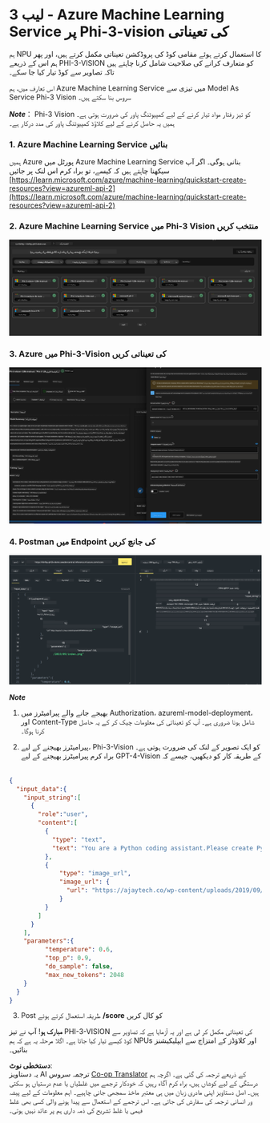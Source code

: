 <!--
CO_OP_TRANSLATOR_METADATA:
{
  "original_hash": "20cb4e6ac1686248e8be913ccf6c2bc2",
  "translation_date": "2025-07-17T04:31:10+00:00",
  "source_file": "md/02.Application/02.Code/Phi3/VSCodeExt/HOL/Apple/03.DeployPhi3VisionOnAzure.md",
  "language_code": "ur"
}
-->
# **لیب 3 - Azure Machine Learning Service پر Phi-3-vision کی تعیناتی**

ہم NPU کا استعمال کرتے ہوئے مقامی کوڈ کی پروڈکشن تعیناتی مکمل کرتے ہیں، اور پھر ہم اس کے ذریعے PHI-3-VISION کو متعارف کرانے کی صلاحیت شامل کرنا چاہتے ہیں تاکہ تصاویر سے کوڈ تیار کیا جا سکے۔

اس تعارف میں، ہم Azure Machine Learning Service میں تیزی سے Model As Service Phi-3 Vision سروس بنا سکتے ہیں۔

***Note***： Phi-3 Vision کو تیز رفتار مواد تیار کرنے کے لیے کمپیوٹنگ پاور کی ضرورت ہوتی ہے۔ ہمیں یہ حاصل کرنے کے لیے کلاؤڈ کمپیوٹنگ پاور کی مدد درکار ہے۔


### **1. Azure Machine Learning Service بنائیں**

ہمیں Azure پورٹل میں Azure Machine Learning Service بنانی ہوگی۔ اگر آپ سیکھنا چاہتے ہیں کہ کیسے، تو براہ کرم اس لنک پر جائیں [https://learn.microsoft.com/azure/machine-learning/quickstart-create-resources?view=azureml-api-2](https://learn.microsoft.com/azure/machine-learning/quickstart-create-resources?view=azureml-api-2)


### **2. Azure Machine Learning Service میں Phi-3 Vision منتخب کریں**

![Catalog](../../../../../../../../../translated_images/vison_catalog.f979823d5bde8aef2c37a3a9686f6c5d0c521f93730447798ea6fb580091443f.ur.png)


### **3. Azure میں Phi-3-Vision کی تعیناتی کریں**


![Deploy](../../../../../../../../../translated_images/vision_deploy.a8114ccd849a957272bf30959bdef166b21a0fac4c4f0129dab0106b97104772.ur.png)


### **4. Postman میں Endpoint کی جانچ کریں**


![Test](../../../../../../../../../translated_images/vision_test.0b9c1b1d414131d03398c88fc1b79d839e7946c2ae5c9fd170a2894c271e2993.ur.png)


***Note***

1. بھیجے جانے والے پیرامیٹرز میں Authorization، azureml-model-deployment، اور Content-Type شامل ہونا ضروری ہے۔ آپ کو تعیناتی کی معلومات چیک کر کے یہ حاصل کرنا ہوگا۔

2. پیرامیٹرز بھیجنے کے لیے، Phi-3-Vision کو ایک تصویر کے لنک کی ضرورت ہوتی ہے۔ براہ کرم پیرامیٹرز بھیجنے کے لیے GPT-4-Vision کے طریقہ کار کو دیکھیں، جیسے کہ

```json

{
  "input_data":{
    "input_string":[
      {
        "role":"user",
        "content":[ 
          {
            "type": "text",
            "text": "You are a Python coding assistant.Please create Python code for image "
          },
          {
              "type": "image_url",
              "image_url": {
                "url": "https://ajaytech.co/wp-content/uploads/2019/09/index.png"
              }
          }
        ]
      }
    ],
    "parameters":{
          "temperature": 0.6,
          "top_p": 0.9,
          "do_sample": false,
          "max_new_tokens": 2048
    }
  }
}

```

3. Post طریقہ استعمال کرتے ہوئے **/score** کو کال کریں

**مبارک ہو**! آپ نے تیز PHI-3-VISION کی تعیناتی مکمل کر لی ہے اور یہ آزمایا ہے کہ تصاویر سے کوڈ کیسے تیار کیا جاتا ہے۔ اگلا مرحلہ یہ ہے کہ ہم NPUs اور کلاؤڈز کے امتزاج سے ایپلیکیشنز بنائیں۔

**دستخطی نوٹ**:  
یہ دستاویز AI ترجمہ سروس [Co-op Translator](https://github.com/Azure/co-op-translator) کے ذریعے ترجمہ کی گئی ہے۔ اگرچہ ہم درستگی کے لیے کوشاں ہیں، براہ کرم آگاہ رہیں کہ خودکار ترجمے میں غلطیاں یا عدم درستیاں ہو سکتی ہیں۔ اصل دستاویز اپنی مادری زبان میں ہی معتبر ماخذ سمجھی جانی چاہیے۔ اہم معلومات کے لیے پیشہ ور انسانی ترجمہ کی سفارش کی جاتی ہے۔ اس ترجمے کے استعمال سے پیدا ہونے والی کسی بھی غلط فہمی یا غلط تشریح کی ذمہ داری ہم پر عائد نہیں ہوتی۔